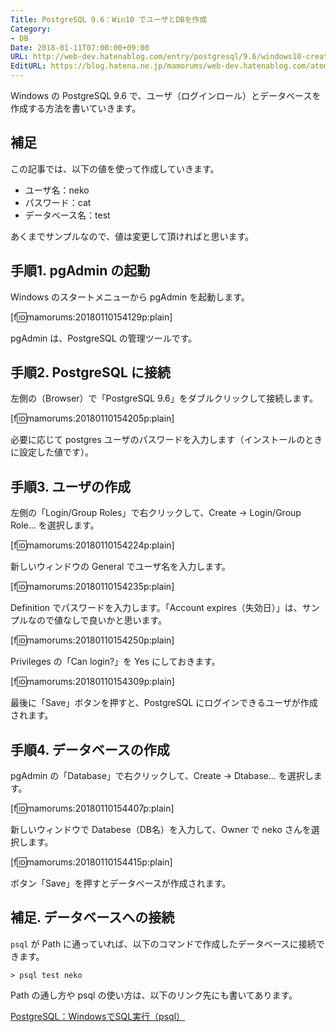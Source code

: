 ```yaml
---
Title: PostgreSQL 9.6：Win10 でユーザとDBを作成
Category:
- DB
Date: 2018-01-11T07:00:00+09:00
URL: http://web-dev.hatenablog.com/entry/postgresql/9.6/windows10-create-user-and-db
EditURL: https://blog.hatena.ne.jp/mamorums/web-dev.hatenablog.com/atom/entry/8599973812335852433
---
```


Windows の PostgreSQL 9.6 で、ユーザ（ログインロール）とデータベースを作成する方法を書いていきます。


## 補足
この記事では、以下の値を使って作成していきます。

- ユーザ名：neko
- パスワード：cat
- データベース名：test

あくまでサンプルなので、値は変更して頂ければと思います。


## 手順1. pgAdmin の起動
Windows のスタートメニューから pgAdmin を起動します。

[f:id:mamorums:20180110154129p:plain]

pgAdmin は、PostgreSQL の管理ツールです。


## 手順2. PostgreSQL に接続
左側の（Browser）で「PostgreSQL 9.6」をダブルクリックして接続します。

[f:id:mamorums:20180110154205p:plain]

必要に応じて postgres ユーザのパスワードを入力します（インストールのときに設定した値です）。


## 手順3. ユーザの作成
左側の「Login/Group Roles」で右クリックして、Create -> Login/Group Role... を選択します。

[f:id:mamorums:20180110154224p:plain]

新しいウィンドウの General でユーザ名を入力します。

[f:id:mamorums:20180110154235p:plain]

Definition でパスワードを入力します。「Account expires（失効日）」は、サンプルなので値なしで良いかと思います。

[f:id:mamorums:20180110154250p:plain]

Privileges の「Can login?」を Yes にしておきます。

[f:id:mamorums:20180110154309p:plain]

最後に「Save」ボタンを押すと、PostgreSQL にログインできるユーザが作成されます。


## 手順4. データベースの作成
pgAdmin の「Database」で右クリックして、Create -> Dtabase... を選択します。

[f:id:mamorums:20180110154407p:plain]

新しいウィンドウで Databese（DB名）を入力して、Owner で neko さんを選択します。

[f:id:mamorums:20180110154415p:plain]

ボタン「Save」を押すとデータベースが作成されます。


## 補足. データベースへの接続
`psql` が Path に通っていれば、以下のコマンドで作成したデータベースに接続できます。

```
> psql test neko
```

Path の通し方や psql の使い方は、以下のリンク先にも書いてあります。

[PostgreSQL：WindowsでSQL実行（psql）](/entry/postgresql/windows/exec-sql-using-psql)

